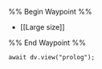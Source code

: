 %% Begin Waypoint %%
- [[Large size]]

%% End Waypoint %%

```dataviewjs
await dv.view("prolog");
```